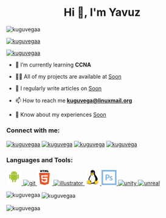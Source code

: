 <h1 align="center">Hi 👋, I'm Yavuz</h1>
<p align="left"> <img src="https://komarev.com/ghpvc/?username=kuguvegaa&label=Profile%20views&color=f00000&style=flat" alt="kuguvegaa" /> </p>

<p align="left"> <a href="https://github.com/ryo-ma/github-profile-trophy"><img src="https://github-profile-trophy.vercel.app/?username=kuguvegaa" alt="kuguvegaa" /></a> </p>

<p align="left"> <a href="https://twitter.com/kuguvegaa" target="blank"><img src="https://img.shields.io/twitter/follow/kuguvegaa?logo=twitter&style=for-the-badge" alt="kuguvegaa" /></a> </p>

- 🌱 I’m currently learning **CCNA**

- 👨‍💻 All of my projects are available at [Soon](Soon)

- 📝 I regularly write articles on [Soon](Soon)

- 📫 How to reach me **kuguvega@linuxmail.org**

- 📄 Know about my experiences [Soon](Soon)

<h3 align="left">Connect with me:</h3>
<p align="left">
<a href="https://twitter.com/kuguvegaa" target="blank"><img align="center" src="https://raw.githubusercontent.com/rahuldkjain/github-profile-readme-generator/master/src/images/icons/Social/twitter.svg" alt="kuguvegaa" height="30" width="40" /></a>
<a href="https://instagram.com/kuguvega" target="blank"><img align="center" src="https://raw.githubusercontent.com/rahuldkjain/github-profile-readme-generator/master/src/images/icons/Social/instagram.svg" alt="kuguvega" height="30" width="40" /></a>
<a href="https://www.youtube.com/@kuguvega" target="blank"><img align="center" src="https://raw.githubusercontent.com/rahuldkjain/github-profile-readme-generator/master/src/images/icons/Social/youtube.svg" alt="kuguvega" height="30" width="40" /></a>
<a href="https://www.youtube.com/@kuguvega(https://www.twitch.tv/kuguvega)" target="blank"><img align="center" src="https://raw.githubusercontent.com/rahuldkjain/github-profile-readme-generator/master/src/images/icons/Social/youtube.svg" alt="kuguvega" height="30" width="40" /></a>
</p>

<h3 align="left">Languages and Tools:</h3>
<p align="left"> <a href="https://developer.android.com" target="_blank"> <img src="https://raw.githubusercontent.com/devicons/devicon/master/icons/android/android-original-wordmark.svg" alt="android" width="40" height="40"/> </a>  </a> <a href="https://git-scm.com/" target="_blank"> <img src="https://www.vectorlogo.zone/logos/git-scm/git-scm-icon.svg" alt="git" width="40" height="40"/> </a> <a href="https://www.w3.org/html/" target="_blank"> <img src="https://raw.githubusercontent.com/devicons/devicon/master/icons/html5/html5-original-wordmark.svg" alt="html5" width="40" height="40"/> </a> <a href="https://www.adobe.com/in/products/illustrator.html" target="_blank"> <img src="https://www.vectorlogo.zone/logos/adobe_illustrator/adobe_illustrator-icon.svg" alt="illustrator" width="40" height="40"/> </a> <a href="https://www.linux.org/" target="_blank"> <img src="https://raw.githubusercontent.com/devicons/devicon/master/icons/linux/linux-original.svg" alt="linux" width="40" height="40"/> </a> <a href="https://www.photoshop.com/en" target="_blank"> <img src="https://raw.githubusercontent.com/devicons/devicon/master/icons/photoshop/photoshop-line.svg" alt="photoshop" width="40" height="40"/> </a> <a href="https://unity.com/" target="_blank"> <img src="https://www.vectorlogo.zone/logos/unity3d/unity3d-icon.svg" alt="unity" width="40" height="40"/> </a> <a href="https://unrealengine.com/" target="_blank"> <img src="https://raw.githubusercontent.com/kenangundogan/fontisto/036b7eca71aab1bef8e6a0518f7329f13ed62f6b/icons/svg/brand/unreal-engine.svg" alt="unreal" width="40" height="40"/> </a> </p>

<p><img align="left" src="https://github-readme-stats.vercel.app/api/top-langs?username=kuguvegaa&show_icons=true&theme=dark&title_color=eb0a0a&text_color=f40101&bg_color=f7f3f3&hide_border=true&locale=en&layout=compact" alt="kuguvegaa" /></p>

<p>&nbsp;<img align="center" src="https://github-readme-stats.vercel.app/api?username=kuguvegaa&show_icons=true&theme=dark&title_color=0af5e5&text_color=00f1f5&bg_color=faf5f5&hide_border=true&locale=en" alt="kuguvegaa" /></p>

<p><img align="center" src="https://github-readme-streak-stats.herokuapp.com/?user=kuguvegaa&" alt="kuguvegaa" /></p>

